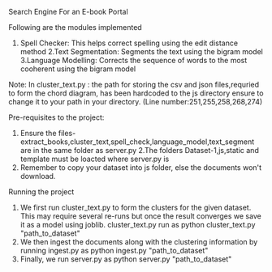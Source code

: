 Search Engine For an E-book Portal

Following are the modules implemented
1. Spell Checker: This helps correct spelling using the edit distance method
2.Text Segmentation: Segments the text using the bigram model
3.Language Modelling: Corrects the sequence of words to the most cooherent using the bigram model

Note: In cluster_text.py : the path for storing the csv and json files,requried to form the chord diagram, has been hardcoded to the js directory ensure to change it to your path
in your directory. (Line number:251,255,258,268,274)

Pre-requisites to the project:
1. Ensure the files-extract_books,cluster_text,spell_check,language_model,text_segment are in the same folder as server.py
2.The folders Dataset-1,js,static and template must be loacted where server.py is
3. Remember to copy your dataset into js folder, else the documents won't download.

Running the project
1. We first run cluster_text.py to form the clusters for the given dataset. This may require several re-runs but once the 
result converges we save it as a model using joblib. cluster_text.py run as python cluster_text.py "path_to_dataset"
2. We then ingest the documents along with the clustering information by running ingest.py as python ingest.py "path_to_dataset"
3. Finally, we run server.py as python server.py "path_to_dataset"
